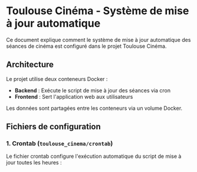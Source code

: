 # Toulouse Cinéma - Système de mise à jour automatique

Ce document explique comment le système de mise à jour automatique des séances de cinéma est configuré dans le projet Toulouse Cinéma.

## Architecture

Le projet utilise deux conteneurs Docker :
- **Backend** : Exécute le script de mise à jour des séances via cron
- **Frontend** : Sert l'application web aux utilisateurs

Les données sont partagées entre les conteneurs via un volume Docker.

## Fichiers de configuration

### 1. Crontab (`toulouse_cinema/crontab`)
Le fichier crontab configure l'exécution automatique du script de mise à jour toutes les heures :